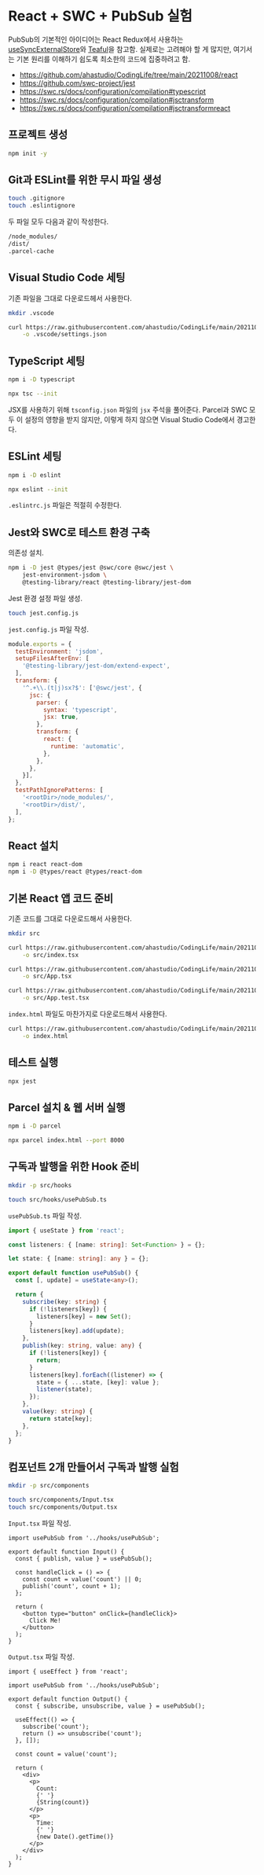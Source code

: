 # React + SWC + PubSub 실험

PubSub의 기본적인 아이디어는
React Redux에서 사용하는
[useSyncExternalStore](https://bit.ly/3GdeyV3)와
[Teaful](https://bit.ly/3KD3kwx)을 참고함.
실제로는 고려해야 할 게 많지만,
여기서는 기본 원리를 이해하기 쉽도록 최소한의 코드에 집중하려고 함.

- <https://github.com/ahastudio/CodingLife/tree/main/20211008/react>
- <https://github.com/swc-project/jest>
- <https://swc.rs/docs/configuration/compilation#typescript>
- <https://swc.rs/docs/configuration/compilation#jsctransform>
- <https://swc.rs/docs/configuration/compilation#jsctransformreact>

## 프로젝트 생성

```bash
npm init -y
```

## Git과 ESLint를 위한 무시 파일 생성

```bash
touch .gitignore
touch .eslintignore
```

두 파일 모두 다음과 같이 작성한다.

```txt
/node_modules/
/dist/
.parcel-cache
```

## Visual Studio Code 세팅

기존 파일을 그대로 다운로드헤서 사용한다.

```bash
mkdir .vscode

curl https://raw.githubusercontent.com/ahastudio/CodingLife/main/20211008/react/.vscode/settings.json \
    -o .vscode/settings.json
```

## TypeScript 세팅

```bash
npm i -D typescript

npx tsc --init
```

JSX를 사용하기 위해 `tsconfig.json` 파일의 `jsx` 주석을 풀어준다.
Parcel과 SWC 모두 이 설정의 영향을 받지 않지만,
이렇게 하지 않으면 Visual Studio Code에서 경고한다.

## ESLint 세팅

```bash
npm i -D eslint

npx eslint --init
```

`.eslintrc.js` 파일은 적절히 수정한다.

## Jest와 SWC로 테스트 환경 구축

의존성 설치.

```bash
npm i -D jest @types/jest @swc/core @swc/jest \
    jest-environment-jsdom \
    @testing-library/react @testing-library/jest-dom
```

Jest 환경 설정 파일 생성.

```bash
touch jest.config.js
```

`jest.config.js` 파일 작성.

```js
module.exports = {
  testEnvironment: 'jsdom',
  setupFilesAfterEnv: [
    '@testing-library/jest-dom/extend-expect',
  ],
  transform: {
    '^.+\\.(t|j)sx?$': ['@swc/jest', {
      jsc: {
        parser: {
          syntax: 'typescript',
          jsx: true,
        },
        transform: {
          react: {
            runtime: 'automatic',
          },
        },
      },
    }],
  },
  testPathIgnorePatterns: [
    '<rootDir>/node_modules/',
    '<rootDir>/dist/',
  ],
};
```

## React 설치

```bash
npm i react react-dom
npm i -D @types/react @types/react-dom
```

## 기본 React 앱 코드 준비

기존 코드를 그대로 다운로드해서 사용한다.

```bash
mkdir src

curl https://raw.githubusercontent.com/ahastudio/CodingLife/main/20211008/react/src/index.tsx \
    -o src/index.tsx

curl https://raw.githubusercontent.com/ahastudio/CodingLife/main/20211008/react/src/App.tsx \
    -o src/App.tsx

curl https://raw.githubusercontent.com/ahastudio/CodingLife/main/20211008/react/src/App.test.tsx \
    -o src/App.test.tsx
```

`index.html` 파일도 마찬가지로 다운로드해서 사용한다.

```bash
curl https://raw.githubusercontent.com/ahastudio/CodingLife/main/20211008/react/index.html \
    -o index.html
```

## 테스트 실행

```bash
npx jest
```

## Parcel 설치 & 웹 서버 실행

```bash
npm i -D parcel

npx parcel index.html --port 8000
```

## 구독과 발행을 위한 Hook 준비

```bash
mkdir -p src/hooks

touch src/hooks/usePubSub.ts
```

`usePubSub.ts` 파일 작성.

```ts
import { useState } from 'react';

const listeners: { [name: string]: Set<Function> } = {};

let state: { [name: string]: any } = {};

export default function usePubSub() {
  const [, update] = useState<any>();

  return {
    subscribe(key: string) {
      if (!listeners[key]) {
        listeners[key] = new Set();
      }
      listeners[key].add(update);
    },
    publish(key: string, value: any) {
      if (!listeners[key]) {
        return;
      }
      listeners[key].forEach((listener) => {
        state = { ...state, [key]: value };
        listener(state);
      });
    },
    value(key: string) {
      return state[key];
    },
  };
}
```

## 컴포넌트 2개 만들어서 구독과 발행 실험

```bash
mkdir -p src/components

touch src/components/Input.tsx
touch src/components/Output.tsx
```

`Input.tsx` 파일 작성.

```tsx
import usePubSub from '../hooks/usePubSub';

export default function Input() {
  const { publish, value } = usePubSub();

  const handleClick = () => {
    const count = value('count') || 0;
    publish('count', count + 1);
  };

  return (
    <button type="button" onClick={handleClick}>
      Click Me!
    </button>
  );
}
```

`Output.tsx` 파일 작성.

```tsx
import { useEffect } from 'react';

import usePubSub from '../hooks/usePubSub';

export default function Output() {
  const { subscribe, unsubscribe, value } = usePubSub();

  useEffect(() => {
    subscribe('count');
    return () => unsubscribe('count');
  }, []);

  const count = value('count');

  return (
    <div>
      <p>
        Count:
        {' '}
        {String(count)}
      </p>
      <p>
        Time:
        {' '}
        {new Date().getTime()}
      </p>
    </div>
  );
}
```
